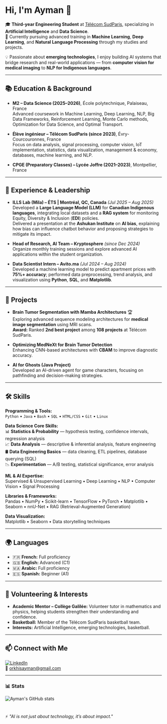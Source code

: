 # Hi, I'm Ayman 👋  

🎓 **Third-year Engineering Student** at [Télécom SudParis](https://www.telecom-sudparis.eu/en/), specializing in **Artificial Intelligence** and **Data Science**.  
📍 Currently pursuing advanced training in **Machine Learning**, **Deep Learning**, and **Natural Language Processing** through my studies and projects.  

💡 Passionate about **emerging technologies**, I enjoy building AI systems that bridge research and real-world applications — from **computer vision for medical imaging** to **NLP for Indigenous languages**.  

---

## 📚 Education & Background

- **M2 – Data Science (2025–2026)**, École polytechnique, Palaiseau, France  
  Advanced coursework in Machine Learning, Deep Learning, NLP, Big Data Frameworks, Reinforcement Learning, Monte Carlo methods, Optimization for Data Science, and Optimal Transport.

- **Élève ingénieur – Télécom SudParis (since 2023)**, Évry-Courcouronnes, France  
  Focus on data analysis, signal processing, computer vision, IoT implementation, statistics, data visualization, management & economy, databases, machine learning, and NLP.

- **CPGE (Preparatory Classes) – Lycée Joffre (2021–2023)**, Montpellier, France  

---

## 💼 Experience & Leadership  

- **ILLS Lab (Mila) – ÉTS | Montréal, QC, Canada** *(Jul 2025 – Aug 2025)*  
  Developed a **Large Language Model (LLM)** for **Canadian Indigenous languages**, integrating local datasets and a **RAG system** for monitoring Equity, Diversity & Inclusion (**EDI**) policies.  
  Delivered a presentation at the **Ashukan Institute** on **AI bias**, explaining how bias can influence chatbot behavior and proposing strategies to mitigate its impact.

- **Head of Research, AI Team – Kryptosphere** *(since Dec 2024)*  
  Organize monthly training sessions and explore advanced AI applications within the student organization.

- **Data Scientist Intern – Avito.ma** *(Jul 2024 – Aug 2024)*  
  Developed a machine learning model to predict apartment prices with **75%+ accuracy**; performed data preprocessing, trend analysis, and visualization using **Python**, **SQL**, and **Matplotlib**.

---

## 🔬 Projects  

- **Brain Tumor Segmentation with Mamba Architectures** 🏆  
  Exploring advanced sequence modeling architectures for **medical image segmentation** using MRI scans.  
  **Award:** Ranked **2nd best project** among **108 projects** at Télécom SudParis.  

- **Optimizing MedNeXt for Brain Tumor Detection**  
  Enhancing CNN-based architectures with **CBAM** to improve diagnostic accuracy.  

- **AI for Ghosts (Java Project)**  
  Developed an AI-driven agent for game characters, focusing on pathfinding and decision-making strategies.

---

## 🛠 Skills  

**Programming & Tools:**  
`Python` • `Java` • `Bash` • `SQL` • `HTML/CSS` • `Git` • `Linux`  

**Data Science Core Skills:**  
📊 **Statistics & Probability** — hypothesis testing, confidence intervals, regression analysis  
📈 **Data Analysis** — descriptive & inferential analysis, feature engineering  
🛢 **Data Engineering Basics** — data cleaning, ETL pipelines, database querying (SQL)  
📉 **Experimentation** — A/B testing, statistical significance, error analysis  

**ML & AI Expertise:**  
Supervised & Unsupervised Learning • Deep Learning • NLP • Computer Vision • Signal Processing  

**Libraries & Frameworks:**  
Pandas • NumPy • Scikit-learn • TensorFlow • PyTorch • Matplotlib • Seaborn • nnU-Net • RAG (Retrieval-Augmented Generation)  

**Data Visualization:**  
Matplotlib • Seaborn • Data storytelling techniques  

---

## 🌍 Languages  

- 🇫🇷 **French:** Full proficiency  
- 🇬🇧 **English:** Advanced (C1)  
- 🇲🇦 **Arabic:** Full proficiency  
- 🇪🇸 **Spanish:** Beginner (A1)  

---

## 🙌 Volunteering & Interests  

- **Academic Mentor – Collège Galilée:** Volunteer tutor in mathematics and physics, helping students strengthen their understanding and confidence.  
- **Basketball:** Member of the Télécom SudParis basketball team.  
- **Interests:** Artificial Intelligence, emerging technologies, basketball.

---

## 📫 Connect with Me  

[![LinkedIn](https://img.shields.io/badge/LinkedIn-Profile-blue?logo=linkedin)](https://www.linkedin.com/in/ayman-orkhis/)  
📧 [orkhisayman@gmail.com](mailto:orkhisayman@gmail.com)  

---
### 📊 Stats

![Ayman's GitHub stats](https://github-readme-stats.vercel.app/api?username=ayman-orkhis&show_icons=true&theme=gruvbox)

<!-- ![GitHub Streak](https://streak-stats.demolab.com?user=ForrestKnight&theme=gruvbox&border_radius=4.5) -->

#

⚡ *"AI is not just about technology, it’s about impact."*






